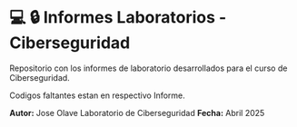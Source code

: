 # :computer: :lock: Informes Laboratorios - Ciberseguridad

Repositorio con los informes de laboratorio desarrollados para el curso de Ciberseguridad.

Codigos faltantes estan en respectivo Informe.


**Autor:** Jose Olave
 Laboratorio de Ciberseguridad
**Fecha:** Abril 2025
